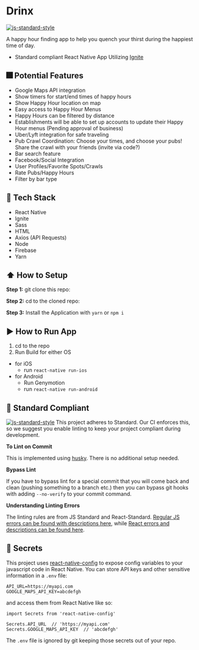 #  Drinx
[![js-standard-style](https://img.shields.io/badge/code%20style-standard-brightgreen.svg?style=flat)](http://standardjs.com/)

A happy hour finding app to help you quench your thirst during the happiest time of day.

* Standard compliant React Native App Utilizing [Ignite](https://github.com/infinitered/ignite)

## :fireworks: Potential Features
* Google Maps API integration
* Show timers for start/end times of happy hours
* Show Happy Hour location on map
* Easy access to Happy Hour Menus
* Happy Hours can be filtered by distance
* Establishments will be able to set up accounts to update their Happy Hour menus (Pending approval of business)
* Uber/Lyft integration for safe traveling
* Pub Crawl Coordination: Choose your times, and choose your pubs! Share the crawl with your friends (invite via code?)
* Bar search feature
* Facebook/Social Integration
* User Profiles/Favorite Spots/Crawls
* Rate Pubs/Happy Hours
* Filter by bar type

## :signal_strength: Tech Stack
* React Native
* Ignite
* Sass
* HTML
* Axios (API Requests)
* Node
* Firebase
* Yarn

## :arrow_up: How to Setup

**Step 1:** git clone this repo:

**Step 2:** cd to the cloned repo:

**Step 3:** Install the Application with `yarn` or `npm i`


## :arrow_forward: How to Run App

1. cd to the repo
2. Run Build for either OS
  * for iOS
    * run `react-native run-ios`
  * for Android
    * Run Genymotion
    * run `react-native run-android`

## :no_entry_sign: Standard Compliant

[![js-standard-style](https://cdn.rawgit.com/feross/standard/master/badge.svg)](https://github.com/feross/standard)
This project adheres to Standard.  Our CI enforces this, so we suggest you enable linting to keep your project compliant during development.

**To Lint on Commit**

This is implemented using [husky](https://github.com/typicode/husky). There is no additional setup needed.

**Bypass Lint**

If you have to bypass lint for a special commit that you will come back and clean (pushing something to a branch etc.) then you can bypass git hooks with adding `--no-verify` to your commit command.

**Understanding Linting Errors**

The linting rules are from JS Standard and React-Standard.  [Regular JS errors can be found with descriptions here](http://eslint.org/docs/rules/), while [React errors and descriptions can be found here](https://github.com/yannickcr/eslint-plugin-react).

## :closed_lock_with_key: Secrets

This project uses [react-native-config](https://github.com/luggit/react-native-config) to expose config variables to your javascript code in React Native. You can store API keys
and other sensitive information in a `.env` file:

```
API_URL=https://myapi.com
GOOGLE_MAPS_API_KEY=abcdefgh
```

and access them from React Native like so:

```
import Secrets from 'react-native-config'

Secrets.API_URL  // 'https://myapi.com'
Secrets.GOOGLE_MAPS_API_KEY  // 'abcdefgh'
```

The `.env` file is ignored by git keeping those secrets out of your repo.

